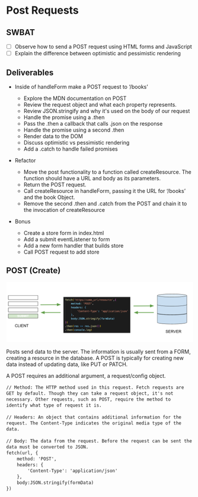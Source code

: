 # Post Requests
## SWBAT
- [ ] Observe how to send a  POST request using HTML forms and JavaScript
- [ ] Explain the difference between optimistic and pessimistic rendering

## Deliverables 
- Inside of handleForm make a POST request to ‘/books’
    - Explore the MDN documentation on POST 
    - Review the request object and what each property represents. 
    - Review JSON.stringify and why it's used on the body of our request
    - Handle the promise using a .then
    - Pass the .then a callback that calls .json on the response
    - Handle the promise using a second .then 
    - Render data to the DOM 
    - Discuss optimistic vs pessimistic rendering
    - Add a .catch to handle failed promises 

- Refactor 
    - Move the post functionality to a function called createResource. The function should have a URL and body as its parameters.
    - Return the POST request.
    - Call createResource in handleForm, passing it the URL for ‘/books’ and the book Object.
    - Remove the second .then and .catch from the POST and chain it to the invocation of createResource
- Bonus
    - Create a store form in index.html
    - Add a submit eventListener to form
    - Add a new form handler that builds store
    - Call POST request to add store

## POST (Create)
![post](assets/post.png)

Posts send data to the server. The information is usually sent from a FORM, creating a resource in the database. A POST is typically for creating new data instead of updating data, like PUT or PATCH.

A POST requires an additional argument, a request/config object.

```
// Method: The HTTP method used in this request. Fetch requests are GET by default. Though they can take a request object, it's not necessary. Other requests, such as POST, require the method to identify what type of request it is. 

// Headers: An object that contains additional information for the request. The Content-Type indicates the original media type of the data. 

// Body: The data from the request. Before the request can be sent the data must be converted to JSON.
fetch(url, {
    method: 'POST',
    headers: {
        'Content-Type': 'application/json'
    },
    body:JSON.stringify(formData)
})
```